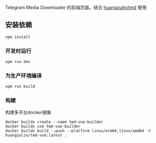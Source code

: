 Telegram Media Downloader 的前端页面。结合   [huangzulin/tmd](https://github.com/huangzulin/tmd) 使用


## 安装依赖

```sh
npm install
```

### 开发时运行

```sh
npm run dev
```

### 为生产环境编译

```sh
npm run build
```


### 构建

构建多平台docker镜像

```shell
docker buildx create --name tmd-vue-builder
docker buildx use tmd-vue-builder
docker buildx build --push --platform linux/arm64,linux/amd64 -t huangzulin/tmd-vue:latest .
```